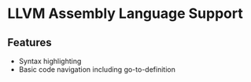 # LLVM Assembly Language Support

## Features

- Syntax highlighting
- Basic code navigation including go-to-definition